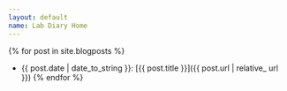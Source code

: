 ```yaml
---
layout: default
name: Lab Diary Home
---
```


{% for post in site.blogposts %} 
- {{ post.date | date_to_string }}: [{{ post.title }}]({{ post.url | relative_ url }})
{% endfor %}
